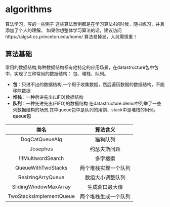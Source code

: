 # algorithms
算法学习，写的一些例子
这些算法案例都是在学习算法4的时候，随书练习，并且添加了个人的理解。
如果你想整体学习算法的话，建议访问https://algs4.cs.princeton.edu/home/
算法易掉发，入坑需慎重！

## 算法基础
常用的数据结构,每种数据结构都有他特定的应用场景，在datastructure包中包中，实现了三种常用的数据结构： 包、堆栈、队列。
* **包**：只进不出的数据结构,一个用于收集数据，然后遍历数据的数据结构，不能移除数据
* **堆栈**：一种后进先出(LIFO)数据结构
* **队列**：一种先进先出(FIFO)的数据结构
在datastructure.demo中列举了一些列数据结构的场景,其中queue包中是队列的用例，stack中是堆栈的用例。  
**queue包**  

|类名|算法含义|
|:-:|:-:|
| DogCatQueueAlg |猫狗队列|
| Josephus |约瑟夫斯问题|
| !!!MultiwordSearch |多字搜索|
| QueueWithTwoStacks |两个堆栈实现一个队列|
| ResizingArryQueue |数组大小调整队列|
| SlidingWindowMaxArray |生成窗口最大值|
| TwoStacksImplementQueue |两个堆栈生成一个队列|





